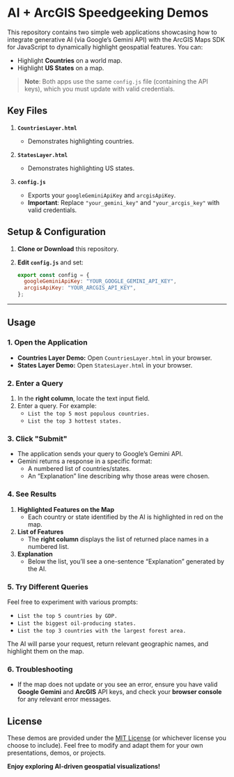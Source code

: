 # AI + ArcGIS Speedgeeking Demos

This repository contains two simple web applications showcasing how to integrate generative AI (via Google’s Gemini API) with the ArcGIS Maps SDK for JavaScript to dynamically highlight geospatial features. You can:

- Highlight **Countries** on a world map.
- Highlight **US States** on a map.

> **Note**: Both apps use the same `config.js` file (containing the API keys), which you must update with valid credentials.

## Key Files

1. **`CountriesLayer.html`**  
   - Demonstrates highlighting countries.

2. **`StatesLayer.html`**  
   - Demonstrates highlighting US states.

3. **`config.js`**  
   - Exports your `googleGeminiApiKey` and `arcgisApiKey`.  
   - **Important**: Replace `"your_gemini_key"` and `"your_arcgis_key"` with valid credentials.

## Setup & Configuration

1. **Clone or Download** this repository.

2. **Edit `config.js`** and set:
   ```js
   export const config = {
     googleGeminiApiKey: "YOUR_GOOGLE_GEMINI_API_KEY",
     arcgisApiKey: "YOUR_ARCGIS_API_KEY",
   };


---
## Usage

### 1. Open the Application

- **Countries Layer Demo:** Open `CountriesLayer.html` in your browser.  
- **States Layer Demo:** Open `StatesLayer.html` in your browser.

### 2. Enter a Query

1. In the **right column**, locate the text input field.  
2. Enter a query. For example:  
   - `List the top 5 most populous countries.`
   - `List the top 3 hottest states.`

### 3. Click "Submit"

- The application sends your query to Google’s Gemini API.
- Gemini returns a response in a specific format:
  - A numbered list of countries/states.
  - An “Explanation” line describing why those areas were chosen.

### 4. See Results

1. **Highlighted Features on the Map**  
   - Each country or state identified by the AI is highlighted in red on the map.
2. **List of Features**  
   - The **right column** displays the list of returned place names in a numbered list.
3. **Explanation**  
   - Below the list, you’ll see a one-sentence “Explanation” generated by the AI.

### 5. Try Different Queries

Feel free to experiment with various prompts:
- `List the top 5 countries by GDP.`
- `List the biggest oil-producing states.`
- `List the top 3 countries with the largest forest area.`

The AI will parse your request, return relevant geographic names, and highlight them on the map.

### 6. Troubleshooting

- If the map does not update or you see an error, ensure you have valid **Google Gemini** and **ArcGIS** API keys, and check your **browser console** for any relevant error messages.

## License

These demos are provided under the [MIT License](LICENSE) (or whichever license you choose to include). Feel free to modify and adapt them for your own presentations, demos, or projects.

**Enjoy exploring AI-driven geospatial visualizations!**
